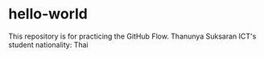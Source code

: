 # hello-world
This repository is for practicing the GitHub Flow.
Thanunya Suksaran ICT's student nationality: Thai

